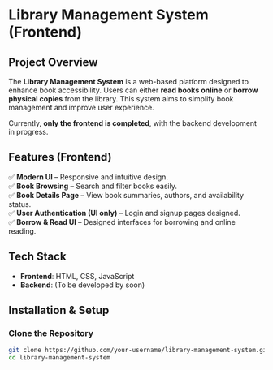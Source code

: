 # Library Management System (Frontend)  

## Project Overview  
The **Library Management System** is a web-based platform designed to enhance book accessibility. Users can either **read books online** or **borrow physical copies** from the library. This system aims to simplify book management and improve user experience.  

Currently, **only the frontend is completed**, with the backend development in progress.  

## Features (Frontend)  
✅ **Modern UI** – Responsive and intuitive design.  
✅ **Book Browsing** – Search and filter books easily.  
✅ **Book Details Page** – View book summaries, authors, and availability status.  
✅ **User Authentication (UI only)** – Login and signup pages designed.  
✅ **Borrow & Read UI** – Designed interfaces for borrowing and online reading.  

## Tech Stack  
- **Frontend**: HTML, CSS, JavaScript  
- **Backend**: (To be developed by soon)  

## Installation & Setup  
### Clone the Repository  
```bash
git clone https://github.com/your-username/library-management-system.git
cd library-management-system
